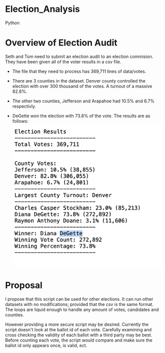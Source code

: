 # Election_Analysis
Python
# Overview of Election Audit
Seth and Tom need to submit an election audit to an election commision. They have been given all of the voter results in a csv file.

* The file that they need to process has 369,711 lines of data/votes.
* There are 3 counties in the dataset. Denver county controlled the election with over 300 thousand of the votes. A turnout of a massive 82.8%.
* The other two counties, Jefferson and Arapahoe had 10.5% and 6.7% respectivly.

* DeGette won the election with 73.8% of the vote. The results are as follows: 
![results](https://github.com/James-Harkin/Election_Analysis/blob/main/Results.png?)
# Proposal
I propose that this script can be used for other elections. It can run other datasets with no modifications; provided that the csv is the same format. The loops are liquid enough to handle any amount of votes, candidates and counties.

However providing a more secure script may be desired. Currently the script doesn't look at the ballot id of each vote. Carefully examining and cross checking the validity of each ballot with a third party may be best. Before counting each vote, the script would compare and make sure the ballot id only appears once, is valid, ect.
